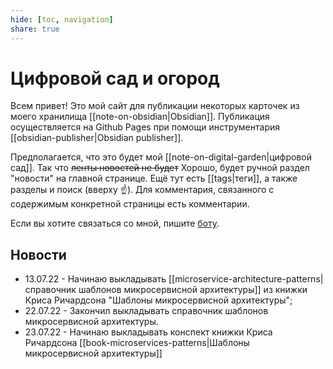 ```yaml
---
hide: [toc, navigation]
share: true
---
```

# Цифровой сад и огород
Всем привет! Это мой сайт для публикации некоторых карточек из моего хранилища [[note-on-obsidian|Obsidian]]. Публикация осуществляется на Github Pages при помощи инструментария [[obsidian-publisher|Obsidian publisher]].

Предполагается, что это будет мой [[note-on-digital-garden|цифровой сад]]. Так что ~~ленты новостей не будет~~ Хорошо, будет ручной раздел "новости" на главной странице. Ещё тут есть [[tags|теги]], а также разделы и поиск (вверху ☝). Для комментария, связанного с содержимым конкретной страницы есть комментарии.

Если вы хотите связаться со мной, пишите [боту](https://t.me/AlexStalkerConnectionBot). 

## Новости
- 13.07.22 - Начинаю выкладывать [[microservice-architecture-patterns|справочник шаблонов микросервисной архитектуры]] из книжки Криса Ричардсона "Шаблоны микросервисной архитектуры";
- 22.07.22 - Закончил выкладывать справочник шаблонов микросервисной архитектуры.
- 23.07.22 - Начинаю выкладывать конспект книжки Криса Ричардсона [[book-microservices-patterns|Шаблоны микросервисной архитектуры]]